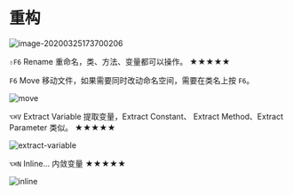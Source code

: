 # 重构

![image-20200325173700206](https://tva1.sinaimg.cn/large/00831rSTly1gd6b6cdx1dj30a6091q5h.jpg)



`⇧F6` Rename 重命名，类、方法、变量都可以操作。 ★★★★★ 



`F6` Move 移动文件，如果需要同时改动命名空间，需要在类名上按 `F6`。

![move](https://tva1.sinaimg.cn/large/00831rSTly1gd87sybvjeg30tn0i87wh.gif)



`⌥⌘V` Extract Variable 提取变量，Extract Constant、 Extract Method、Extract Parameter 类似。 ★★★★★ 

![extract-variable](https://tva1.sinaimg.cn/large/00831rSTly1gd8807nmy5g30qo0f07e1.gif)



`⌥⌘N` Inline... 内敛变量 ★★★★★ 

![inline](https://tva1.sinaimg.cn/large/00831rSTly1gd87zo2om5g30tn0i8k6b.gif)